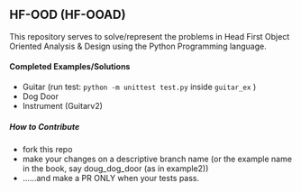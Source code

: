 ## HF-OOD (HF-OOAD)

This repository serves to solve/represent the problems in Head First Object Oriented Analysis & Design using the Python Programming language.


#### Completed Examples/Solutions
- Guitar (run test:   ``` python -m unittest test.py ``` inside ```guitar_ex```    )
- Dog Door
- Instrument (Guitarv2)




##### How to Contribute
- fork this repo
- make your changes on a descriptive branch name (or the example name in the book, say doug_dog_door (as in example2))
- ......and make a PR ONLY when your tests pass.
